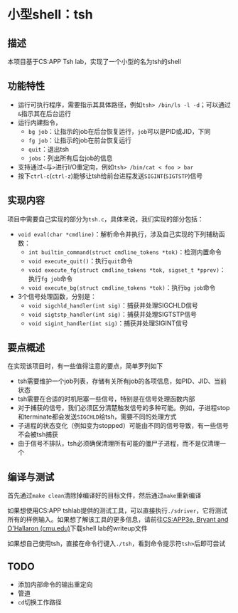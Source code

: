 # 小型shell：tsh


## 描述

本项目基于CS:APP Tsh lab，实现了一个小型的名为tsh的shell

## 功能特性

- 运行可执行程序，需要指示其具体路径，例如`tsh> /bin/ls -l -d`；可以通过`&`指示其在后台运行
- 运行内建指令，
  - `bg job`：让指示的job在后台恢复运行，`job`可以是PID或JID，下同
  - `fg job`：让指示的job在前台恢复运行
  - `quit`：退出tsh
  - `jobs`：列出所有后台job的信息
- 支持通过`<`与`>`进行I/O重定向，例如`tsh> /bin/cat < foo > bar`
- 按下`ctrl-c`(`ctrl-z`)能够让tsh给前台进程发送`SIGINT`(`SIGTSTP`)信号

## 实现内容

项目中需要自己实现的部分为`tsh.c`，具体来说，我们实现的部分包括：

- `void eval(char *cmdline)`：解析命令并执行，涉及自己实现的下列辅助函数：
  - `int builtin_command(struct cmdline_tokens *tok)`：检测内置命令
  - `void execute_quit()`：执行`quit`命令
  - `void execute_fg(struct cmdline_tokens *tok, sigset_t *pprev)`：执行`fg job`命令
  - `void execute_bg(struct cmdline_tokens *tok)`：执行`bg job`命令
- 3个信号处理函数，分别是：
  - `void sigchld_handler(int sig)`：捕获并处理SIGCHLD信号
  - `void sigtstp_handler(int sig)`：捕获并处理SIGTSTP信号
  - `void sigint_handler(int sig)`：捕获并处理SIGINT信号

## 要点概述

在实现该项目时，有一些值得注意的要点，简单罗列如下

- tsh需要维护一个job列表，存储有关所有job的各项信息，如PID、JID、当前状态
- tsh需要在合适的时机阻塞一些信号，特别是在信号处理函数内部
- 对于捕获的信号，我们必须区分清楚触发信号的多种可能。例如，子进程stop和terminate都会发送`SIGCHLD`给tsh，需要不同的处理方式
- 子进程的状态变化（例如变为stopped）可能由不同的信号导致，有一些信号不会被tsh捕获
- 由于信号不排队，tsh必须确保清理所有可能的僵尸子进程，而不是仅清理一个

## 编译与测试

首先通过`make clean`清除掉编译好的目标文件，然后通过`make`重新编译

如果想使用CS:APP tshlab提供的测试工具，可以直接执行`./sdriver`，它将测试所有的样例输入。如果想了解该工具的更多信息，请前往[CS:APP3e, Bryant and O'Hallaron (cmu.edu)](http://csapp.cs.cmu.edu/3e/labs.html)下载shell lab的writeup文件


如果想自己使用tsh，直接在命令行键入`./tsh`，看到命令提示符`tsh>`后即可尝试

## TODO

- 添加内部命令的输出重定向
- 管道
- `cd`切换工作路径
